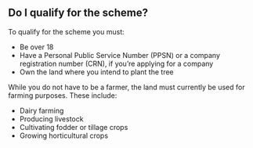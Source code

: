 ##  Do I qualify for the scheme?

To qualify for the scheme you must:

  * Be over 18 
  * Have a Personal Public Service Number (PPSN) or a company registration number (CRN), if you’re applying for a company 
  * Own the land where you intend to plant the tree 

While you do not have to be a farmer, the land must currently be used for
farming purposes. These include:

  * Dairy farming 
  * Producing livestock 
  * Cultivating fodder or tillage crops 
  * Growing horticultural crops 
